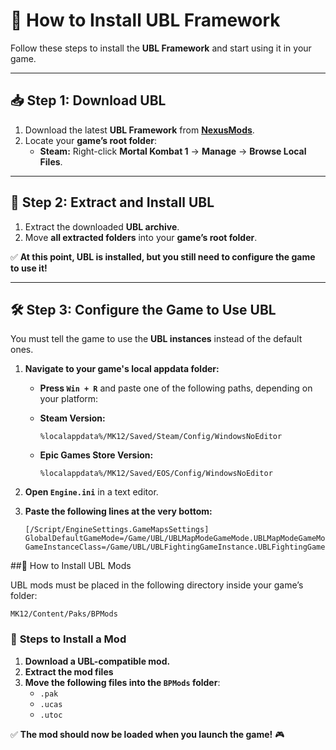 # 🔷 How to Install UBL Framework

Follow these steps to install the **UBL Framework** and start using it in your game.

---

## 📥 **Step 1: Download UBL**
1. Download the latest **UBL Framework** from **[NexusMods](https://www.nexusmods.com/mortalkombat/mods/1138/)**.
2. Locate your **game’s root folder**:
   - **Steam:** Right-click **Mortal Kombat 1** → **Manage** → **Browse Local Files**.

---

## 📂 **Step 2: Extract and Install UBL**
1. Extract the downloaded **UBL archive**.
2. Move **all extracted folders** into your **game’s root folder**.

✅ **At this point, UBL is installed, but you still need to configure the game to use it!**

---

## 🛠️ **Step 3: Configure the Game to Use UBL**
You must tell the game to use the **UBL instances** instead of the default ones.

1. **Navigate to your game's local appdata folder:**  
   - **Press `Win + R`** and paste one of the following paths, depending on your platform:

   - **Steam Version:**
     ```
     %localappdata%/MK12/Saved/Steam/Config/WindowsNoEditor
     ```
   - **Epic Games Store Version:**
     ```
     %localappdata%/MK12/Saved/EOS/Config/WindowsNoEditor
     ```

2. **Open `Engine.ini`** in a text editor.
3. **Paste the following lines at the very bottom:**
   ```
   [/Script/EngineSettings.GameMapsSettings]
   GlobalDefaultGameMode=/Game/UBL/UBLMapModeGameMode.UBLMapModeGameMode_C
   GameInstanceClass=/Game/UBL/UBLFightingGameInstance.UBLFightingGameInstance_C
   ```
   
##📂 How to Install UBL Mods

UBL mods must be placed in the following directory inside your game’s folder:

```
MK12/Content/Paks/BPMods
```

### 📌 **Steps to Install a Mod**
1. **Download a UBL-compatible mod.**  
2. **Extract the mod files** 
3. **Move the following files into the `BPMods` folder**:
   - `.pak`
   - `.ucas`
   - `.utoc`

✅ **The mod should now be loaded when you launch the game!** 🎮